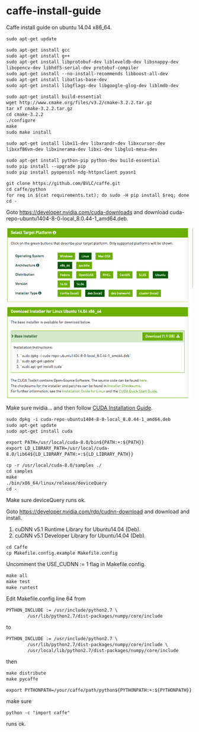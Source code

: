 # caffe-install-guide
Caffe install guide on ubuntu 14.04 x86_64.

```
sudo apt-get update
```

```
sudo apt-get install gcc
sudo apt-get install g++
sudo apt-get install libprotobuf-dev libleveldb-dev libsnappy-dev libopencv-dev libhdf5-serial-dev protobuf-compiler
sudo apt-get install --no-install-recommends libboost-all-dev
sudo apt-get install libatlas-base-dev
sudo apt-get install libgflags-dev libgoogle-glog-dev liblmdb-dev
```

```
sudo apt-get install build-essential
wget http://www.cmake.org/files/v3.2/cmake-3.2.2.tar.gz
tar xf cmake-3.2.2.tar.gz
cd cmake-3.2.2
./configure
make
sudo make install
```

```
sudo apt-get install libx11-dev libxrandr-dev libxcursor-dev libxxf86vm-dev libxinerama-dev libxi-dev libglu1-mesa-dev
```

```
sudo apt-get install python-pip python-dev build-essential
sudo pip install --upgrade pip
sudo pip install pyopenssl ndg-httpsclient pyasn1
```

```
git clone https://github.com/BVLC/caffe.git
cd caffe/python
for req in $(cat requirements.txt); do sudo -H pip install $req; done
cd -
```

Goto <https://developer.nvidia.com/cuda-downloads> and download cuda-repo-ubuntu1404-8-0-local_8.0.44-1_amd64.deb.

[![Download](1.png "download")](https://developer.nvidia.com/cuda-downloads)

Make sure nvidia... and then follow [CUDA Installation Guide](https://developer.nvidia.com/compute/cuda/8.0/prod/docs/sidebar/CUDA_Installation_Guide_Linux-pdf).
```
sudo dpkg -i cuda-repo-ubuntu1404-8-0-local_8.0.44-1_amd64.deb
sudo apt-get update
sudo apt-get install cuda
```

```
export PATH=/usr/local/cuda-8.0/bin${PATH:+:${PATH}}
export LD_LIBRARY_PATH=/usr/local/cuda-8.0/lib64${LD_LIBRARY_PATH:+:${LD_LIBRARY_PATH}}
```

```
cp -r /usr/local/cuda-8.0/samples ./
cd samples
make
./bin/x86_64/linux/release/deviceQuery
cd -
```
Make sure deviceQuery runs ok.


Goto <https://developer.nvidia.com/rdp/cudnn-download> and download and install.

1. cuDNN v5.1 Runtime Library for Ubuntu14.04 (Deb).
2. cuDNN v5.1 Developer Library for Ubuntu14.04 (Deb).

```
cd Caffe
cp Makefile.config.example Makefile.config
```

Uncomment the USE_CUDNN := 1 flag in Makefile.config.

```
make all
make test
make runtest
```
Edit Makefile.config line 64 from
```
PYTHON_INCLUDE := /usr/include/python2.7 \
		/usr/lib/python2.7/dist-packages/numpy/core/include
```
to
```
PYTHON_INCLUDE := /usr/include/python2.7 \
		/usr/lib/python2.7/dist-packages/numpy/core/include \
		/usr/local/lib/python2.7/dist-packages/numpy/core/include    
```
then
```
make distribute
make pycaffe
```

```
export PYTHONPATH=/your/caffe/path/python${PYTHONPATH:+:${PYTHONPATH}}
```
make sure 
```
python -c "import caffe"
```
runs ok.
